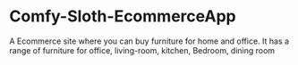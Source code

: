 # Comfy-Sloth-EcommerceApp

A Ecommerce site where you can buy furniture for home and office.
It has a range of furniture for office, living-room, kitchen, Bedroom, dining room
